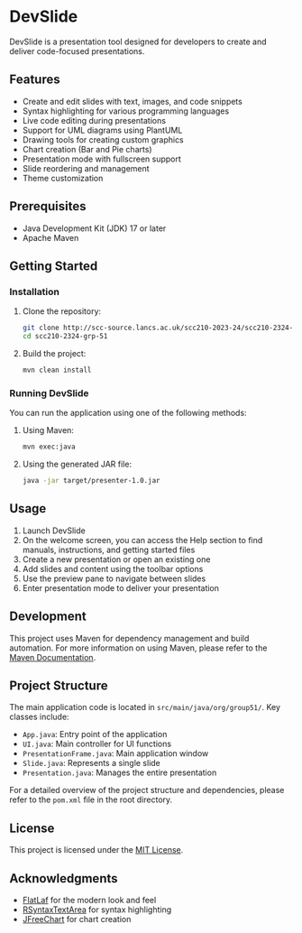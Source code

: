 # DevSlide

DevSlide is a presentation tool designed for developers to create and deliver code-focused presentations.

## Features

- Create and edit slides with text, images, and code snippets
- Syntax highlighting for various programming languages
- Live code editing during presentations
- Support for UML diagrams using PlantUML
- Drawing tools for creating custom graphics
- Chart creation (Bar and Pie charts)
- Presentation mode with fullscreen support
- Slide reordering and management
- Theme customization

## Prerequisites

- Java Development Kit (JDK) 17 or later
- Apache Maven

## Getting Started

### Installation

1. Clone the repository:
   ```bash
   git clone http://scc-source.lancs.ac.uk/scc210-2023-24/scc210-2324-grp-51.git
   cd scc210-2324-grp-51
   ```

2. Build the project:
   ```bash
   mvn clean install
   ```

### Running DevSlide

You can run the application using one of the following methods:

1. Using Maven:
   ```bash
   mvn exec:java
   ```

2. Using the generated JAR file:
   ```bash
   java -jar target/presenter-1.0.jar
   ```

## Usage

1. Launch DevSlide
2. On the welcome screen, you can access the Help section to find manuals, instructions, and getting started files
3. Create a new presentation or open an existing one
4. Add slides and content using the toolbar options
5. Use the preview pane to navigate between slides
6. Enter presentation mode to deliver your presentation

## Development

This project uses Maven for dependency management and build automation. For more information on using Maven, please refer to the [Maven Documentation](https://maven.apache.org/guides/getting-started/index.html).

## Project Structure

The main application code is located in `src/main/java/org/group51/`. Key classes include:

- `App.java`: Entry point of the application
- `UI.java`: Main controller for UI functions
- `PresentationFrame.java`: Main application window
- `Slide.java`: Represents a single slide
- `Presentation.java`: Manages the entire presentation

For a detailed overview of the project structure and dependencies, please refer to the `pom.xml` file in the root directory.

## License

This project is licensed under the [MIT License](LICENSE).

## Acknowledgments

- [FlatLaf](https://www.formdev.com/flatlaf/) for the modern look and feel
- [RSyntaxTextArea](https://github.com/bobbylight/RSyntaxTextArea) for syntax highlighting
- [JFreeChart](https://www.jfree.org/jfreechart/) for chart creation